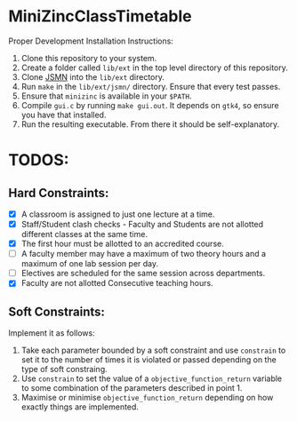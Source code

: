 # MiniZincClassTimetable

Proper Development Installation Instructions:
1. Clone this repository to your system.
2. Create a folder called `lib/ext` in the top level directory of this repository.
3. Clone [JSMN](https://github.com/zserge/jsmn) into the `lib/ext` directory.
4. Run `make` in the `lib/ext/jsmn/` directory. Ensure that every test passes.
5. Ensure that `minizinc` is available in your `$PATH`.
6. Compile `gui.c` by running `make gui.out`. It depends on `gtk4`, so ensure you have that installed.
7. Run the resulting executable. From there it should be self-explanatory.

# TODOS:
## Hard Constraints:
- [x] A classroom is assigned to just one lecture at a time.​
- [x] Staff/Student clash checks - Faculty and Students are not allotted different classes at the same time.​
- [x] The first hour must be allotted to an accredited course.
- [ ] A faculty member may have a maximum of two theory hours and a maximum of one lab session per day.
- [ ] Electives are scheduled for the same session across departments.
- [x] Faculty are not allotted Consecutive teaching hours.

## Soft Constraints:
Implement it as follows:
1. Take each parameter bounded by a soft constraint and use `constrain` to set it to the number of times it is violated or passed depending on the type of soft constraing.
2. Use `constrain` to set the value of a `objective_function_return` variable to some combination of the parameters described in point 1.
3. Maximise or minimise `objective_function_return` depending on how exactly things are implemented.